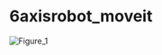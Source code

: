 # 6axisrobot_moveit

![Figure_1](https://user-images.githubusercontent.com/24978535/142505266-b813fb5f-2d26-4d7b-afec-9515c9be09c7.png)
